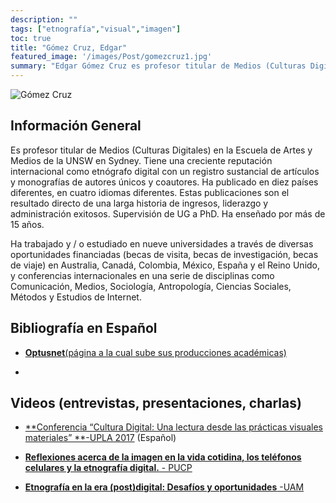 ```yaml
---
description: ""
tags: ["etnografía","visual","imagen"]
toc: true
title: "Gómez Cruz, Edgar"
featured_image: '/images/Post/gomezcruz1.jpg'
summary: "Edgar Gómez Cruz es profesor titular de Medios (Culturas Digitales) en la Escuela de Artes y Medios de la UNSW en Sydney."
---
```



![Gómez Cruz](../../images/Post/gomezcruz2.jpg)


## Información General

Es profesor titular de Medios (Culturas Digitales) en la Escuela de Artes y Medios de la UNSW en Sydney. Tiene una creciente reputación internacional como etnógrafo digital con un registro sustancial de artículos y monografías de autores únicos y coautores. Ha publicado en diez países diferentes, en cuatro idiomas diferentes. Estas publicaciones son el resultado directo de una larga historia de ingresos, liderazgo y administración exitosos. Supervisión de UG a PhD. Ha enseñado por más de 15 años.

Ha trabajado y / o estudiado en nueve universidades a través de diversas oportunidades financiadas (becas de visita, becas de investigación, becas de viaje) en Australia, Canadá, Colombia, México, España y el Reino Unido, y conferencias internacionales en una serie de disciplinas como Comunicación, Medios, Sociología, Antropología, Ciencias Sociales, Métodos y Estudios de Internet.


## Bibliografía en Español 
- [**Optusnet**(página a la cual sube sus producciones académicas)](https://optusnet.academia.edu/EdgarG%C3%B3mezCruz)

- 

## Videos (entrevistas, presentaciones, charlas)

- [**Conferencia “Cultura Digital: Una lectura desde las prácticas visuales materiales” **-UPLA 2017](https://www.youtube.com/watch?v=loI0flKp3F8) (Español)

- [**Reflexiones acerca de la imagen en la vida cotidina, los teléfonos celulares y la etnografía digital.** - PUCP](https://www.youtube.com/watch?v=IKho0atR0pM) 

- [**Etnografía en la era (post)digital: Desafíos y oportunidades** -UAM](https://www.youtube.com/watch?v=IKho0atR0pM) 




